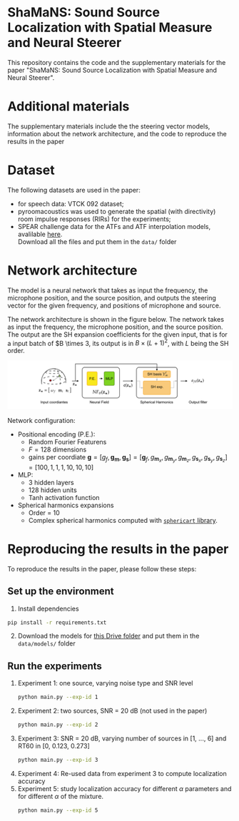 # ShaMaNS: Sound Source Localization with Spatial Measure and Neural Steerer

This repository contains the code and the supplementary materials for the paper "ShaMaNS: Sound Source Localization with Spatial Measure and Neural Steerer".

# Additional materials

The supplementary materials include the the steering vector models, 
information about the network architecture,
and the code to reproduce the results in the paper

# Dataset

The following datasets are used in the paper:
- for speech data: VTCK 092 dataset;
- pyroomacoustics was used to generate the spatial (with directivity) room impulse responses (RIRs) for the experiments;
- SPEAR challenge data for the ATFs and ATF interpolation models, avalilable [here](https://drive.google.com/drive/folders/1TNzmW4RWqV4RMq-mVSH2hSedDv3HOtsU?usp=sharing).  
  Download all the files and put them in the `data/` folder

# Network architecture

The model is a neural network that takes as input the frequency, the microphone position, and the source position, and outputs the steering vector for the given frequency, and positions of microphone and source.

The network architecture is shown in the figure below. 
The network takes as input the frequency, the microphone position, and the source position. The output are the SH expansion coefficients for the given input, that is for a input batch of $B \times 3, its output is in $B \times (L+1)^2$, with $L$ being the SH order.

![network](data/figures/network_white_bg.png)

Network configuration:
- Positional encoding (P.E.):
  - Random Fourier Featurens
  - $F = 128$ dimensions
  - gains per coordiate $\mathbf{g} = [g_f, \mathbf{g}_{\mathbf{m}},\mathbf{g}_{\mathbf{s}}] = [\mathbf{g}_f, g_{\mathbf{m}_x},g_{\mathbf{m}_y},g_{\mathbf{m}_z},g_{\mathbf{s}_x},g_{\mathbf{s}_y},g_{\mathbf{s}_z}] = [100, 1, 1, 1, 10, 10, 10]$
- MLP: 
  - 3 hidden layers
  - 128 hidden units
  - Tanh activation function
- Spherical harmonics expansions
  - Order = 10
  - Complex spherical harmonics computed with [`sphericart` library](https://sphericart.readthedocs.io/en/latest/).

        

# Reproducing the results in the paper

To reproduce the results in the paper, please follow these steps:

## Set up the environment

1. Install dependencies
```bash
pip install -r requirements.txt
```

2. Download the models for [this Drive folder](https://drive.google.com/drive/folders/1TNzmW4RWqV4RMq-mVSH2hSedDv3HOtsU?usp=drive_link) and put them in the `data/models/` folder

## Run the experiments

1. Experiment 1: one source, varying noise type and SNR level
    ```bash
    python main.py --exp-id 1
    ```
2. Experiment 2: two sources, SNR = 20 dB (not used in the paper)
    ```bash
    python main.py --exp-id 2
    ```
3. Experiment 3: SNR  = 20 dB, varying number of sources in [1, ..., 6] and RT60 in [0, 0.123, 0.273]
    ```bash
    python main.py --exp-id 3
    ```
4. Experiment 4: Re-used data from experiment 3 to compute localization accuracy
5. Experiment 5: study localization accuracy for different $\alpha$ parameters and for different $\alpha$ of the mixture.
    ```bash
    python main.py --exp-id 5
    ```
